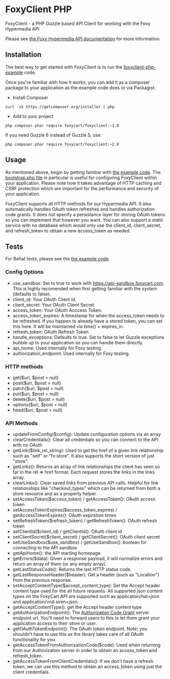 # FoxyClient PHP
FoxyClient - a PHP Guzzle based API Client for working with the Foxy Hypermedia API

Please see <a href="https://api.foxycart.com/docs">the Foxy Hypermedia API documentation</a> for more information.

## Installation

The best way to get started with FoxyClient is to run the <a href="https://github.com/FoxyCart/foxyclient-php-example">foxyclient-php-example</a> code.

Once you're familiar with how it works, you can add it as a composer package to your application as the example code does or via Packagist:

 * Install Composer

`curl -sS https://getcomposer.org/installer | php`

 * Add to your project

`php composer.phar require foxycart/foxyclient:~1.0`

If you need Guzzle 6 instead of Guzzle 5, use:

`php composer.phar require foxycart/foxyclient:~2.0`

## Usage

As mentioned above, begin by getting familiar with <a href="https://github.com/FoxyCart/foxyclient-php-example">the example code</a>. The <a href="https://github.com/FoxyCart/foxyclient-php-example/blob/master/bootstrap.php">bootstrap.php file</a> in particular is useful for configuring FoxyClient within your application. Please note how it takes advantage of HTTP caching and CSRF protection which are important for the performance and security of your application.

FoxyClient supports all HTTP methods for our Hypermedia API. It also automatically handles OAuth token refreshes and handles authorization code grants. It does not specify a persistance layer for storing OAuth tokens so you can implement that however you want. You can also support a static service with no database which would only use the client_id, client_secret, and refresh_token to obtain a new access_token as needed.

## Tests

For Behat tests, please see the <a href="https://github.com/FoxyCart/foxyclient-php-example/blob/master/features/">the example code</a>.

### Config Options
 * use_sandbox: Set to true to work with https://api-sandbox.foxycart.com. This is highly recomended when first getting familiar with the system (defaults to false).
 * client_id: Your OAuth Client id.
 * client_secret: Your OAuth Client Secret.
 * access_token: Your OAuth Acccess Token.
 * access_token_expires: A timestamp for when the access_token needs to be refreshed. If you happen to already have a stored token, you can set this here. It will be maintained via time() + expires_in.
 * refresh_token: OAuth Refresh Token.
 * handle_exceptions: Defaults to true. Set to false to let Guzzle exceptions bubble up to your application so you can handle them directly.
 * api_home: Used internally for Foxy testing.
 * authorization_endpoint: Used internally for Foxy testing.

### HTTP methods
 * get($uri, $post = null)
 * post($uri, $post = null)
 * patch($uri, $post = null)
 * put($uri, $post = null)
 * delete($uri, $post = null)
 * options($uri, $post = null)
 * head($uri, $post = null)

### API Methods
 * updateFromConfig($config): Update configuration options via an array
 * clearCredentials(): Clear all credentials so you can connect to the API with no OAuth
 * getLink($link_rel_string): Used to get the href of a given link relationship such as "self" or "fx:store". It also supports the short version of just "store".
 * getLinks(): Returns an array of link relationships the client has seen so far in the rel => href format. Each request stores the links in the links array.
 * clearLinks(): Clear saved links from previous API calls. Helpful for link relationships like "checkout_types" which can be returned from both a store resource and as a property helper.
 * setAccessToken($access_token) / getAccessToken(): OAuth access token
 * setAccessTokenExpires($access_token_expires) / getAccessTokenExpires(): OAuth expiration times
 * setRefreshToken($refresh_token) / getRefreshToken(): OAuth refresh token
 * setClientId($client_id) / getClientId(): OAuth client id
 * setClientSecret($client_secret) / getClientSecret(): OAuth client secret
 * setUseSandbox($use_sandbox) / getUseSandbox(): boolean for connecting to the API sandbox
 * getApiHome(): the API starting homepage
 * getErrors($data): Given a response payload, it will normalize errors and return an array of them (or any empty array).
 * getLastStatusCode(): Returns the last HTTP status code.
 * getLastResponseHeader($header): Get a header (such as "Location") from the previous response.
 * setAcceptContentType($accept_content_type): Set the Accept header content type used for the all future requests. All supported json content types on the FoxyCart API are supported such as application/hal+json and application/vnd.siren+json.
 * getAcceptContentType(): get the Accept header content type
 * getAuthorizationEndpoint(): The <a href="https://tools.ietf.org/html/rfc6749#section-4.1">Authorization Code Grant</a> server endpoint url. You'll need to forward users to this to let them grant your application access to their store or user.
 * getOAuthTokenEndpoint(): The OAuth token endpoint. Note: you shouldn't have to use this as the library takes care of all OAuth functionality for you.
 * getAccessTokenFromAuthorizationCode($code): Used when returning from our Authorization server in order to obtain an access_token and refresh_token.
 * getAccessTokenFromClientCredentials(): If we don't have a refresh token, we can use this method to obtain an access_token using just the client credentials.
